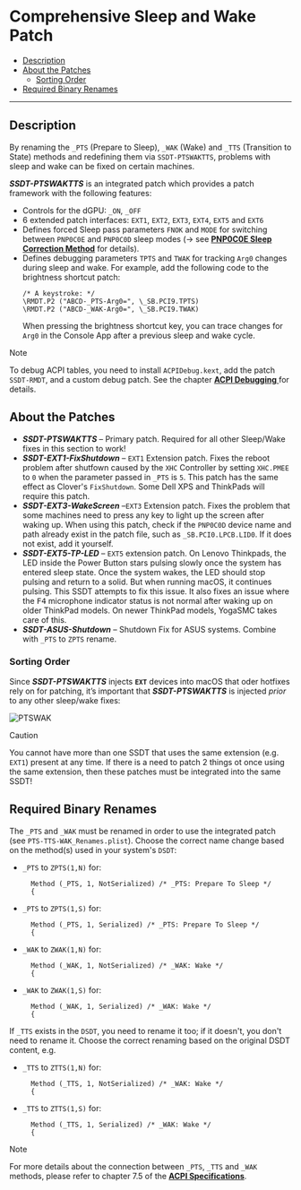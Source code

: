 # Comprehensive Sleep and Wake Patch

- [Description](#description)
- [About the Patches](#about-the-patches)
  - [Sorting Order](#sorting-order)
- [Required Binary Renames](#required-binary-renames)

---

## Description
By renaming the `_PTS` (Prepare to Sleep), `_WAK` (Wake) and `_TTS` (Transition to State) methods and redefining them via `SSDT-PTSWAKTTS`, problems with sleep and wake can be fixed on certain machines.

***SSDT-PTSWAKTTS*** is an integrated patch which provides a patch framework with the following features:

  - Controls for the dGPU: `_ON`, `_OFF`
  - 6 extended patch interfaces: `EXT1`, `EXT2`, `EXT3`, `EXT4`, `EXT5` and `EXT6` 
  - Defines forced Sleep pass parameters `FNOK` and `MODE` for switching between `PNP0C0E` and `PNP0C0D` sleep modes (&rarr; see [**PNP0C0E Sleep Correction Method**](/04_Fixing_Sleep_and_Wake_Issues/PNP0C0E_Sleep_Correction_Method) for details).
  - Defines debugging parameters `TPTS` and `TWAK` for tracking `Arg0` changes during sleep and wake. For example, add the following code to the brightness shortcut patch:  
	```asl
	/* A keystroke: */
	\RMDT.P2 ("ABCD-_PTS-Arg0=", \_SB.PCI9.TPTS)
	\RMDT.P2 ("ABCD-_WAK-Arg0=", \_SB.PCI9.TWAK)
	```
	When pressing the brightness shortcut key, you can trace changes for `Arg0` in the Console App after a previous sleep and wake cycle.

> [!NOTE]
>
> To debug ACPI tables, you need to install `ACPIDebug.kext`, add the patch `SSDT-RMDT`, and a custom debug patch. See the chapter [**ACPI Debugging** ](/00_ACPI/ACPI_Debugging) for details.

## About the Patches
- ***SSDT-PTSWAKTTS*** – Primary patch. Required for all other Sleep/Wake fixes in this section to work!
- ***SSDT-EXT1-FixShutdown*** – `EXT1` Extension patch. Fixes the reboot problem after shutfown caused by the `XHC` Controller by setting `XHC.PMEE` to `0` when the parameter passed in `_PTS` is `5`. This patch has the same effect as Clover's `FixShutdown`. Some Dell XPS and ThinkPads will require this patch.
- ***SSDT-EXT3-WakeScreen*** –`EXT3` Extension patch. Fixes the problem that some machines need to press any key to light up the screen after waking up. When using this patch, check if the `PNP0C0D` device name and path already exist in the patch file, such as `_SB.PCI0.LPCB.LID0`. If it does not exist, add it yourself.
- ***SSDT-EXT5-TP-LED*** – `EXT5` extension patch. On Lenovo Thinkpads, the LED inside the Power Button stars pulsing slowly once the system has entered sleep state. Once the system wakes, the LED should stop pulsing and return to a solid. But when running macOS, it continues pulsing. This SSDT attempts to fix this issue. It also fixes an issue where the <kbd>F4</kbd> microphone indicator status is not normal after waking up on older ThinkPad models. On newer ThinkPad models, YogaSMC takes care of this.
- ***SSDT-ASUS-Shutdown*** – Shutdown Fix for ASUS systems. Combine with `_PTS` to `ZPTS` rename.

### Sorting Order
Since ***SSDT-PTSWAKTTS*** injects **`EXT`** devices into macOS that oder hotfixes rely on for patching, it’s important that ***SSDT-PTSWAKTTS*** is injected *prior* to any other sleep/wake fixes:

![PTSWAK](https://github.com/laobamac/OC-little-zh/assets/76865553/73505d50-615a-4e30-aa32-179caad14c81)

> [!CAUTION]
>
> You cannot have more than one SSDT that uses the same extension (e.g. `EXT1`) present at any time. If there is a need to patch 2 things ot once using the same extension, then these patches must be integrated into the same SSDT!

## Required Binary Renames

The `_PTS` and `_WAK` must be renamed in order to use the integrated patch (see `PTS-TTS-WAK_Renames.plist`). Choose the correct name change based on the method(s) used in your system's `DSDT`:

- `_PTS` to `ZPTS(1,N)` for:

  ```asl
    Method (_PTS, 1, NotSerialized) /* _PTS: Prepare To Sleep */
    {
  ```
- `_PTS` to `ZPTS(1,S)` for:

  ```asl
    Method (_PTS, 1, Serialized) /* _PTS: Prepare To Sleep */
    {
  ```
- `_WAK` to `ZWAK(1,N)` for:

  ```asl
    Method (_WAK, 1, NotSerialized) /* _WAK: Wake */
    {
  ```
- `_WAK` to `ZWAK(1,S)` for:

  ```asl
    Method (_WAK, 1, Serialized) /* _WAK: Wake */
    {
  ```

If `_TTS` exists in the `DSDT`, you need to rename it too; if it doesn't, you don't need to rename it. Choose the correct renaming based on the original DSDT content, e.g.

- `_TTS` to `ZTTS(1,N)` for:

  ```asl
    Method (_TTS, 1, NotSerialized) /* _WAK: Wake */
    {
  ```

- `_TTS` to `ZTTS(1,S)` for:

  ```asl
    Method (_TTS, 1, Serialized) /* _WAK: Wake */
    {
  ```

>[!NOTE]
>
> For more details about the connection between `_PTS`, `_TTS` and `_WAK` methods, please refer to chapter 7.5 of the [**ACPI Specifications**](https://uefi.org/specsandtesttools).
